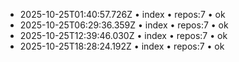 - 2025-10-25T01:40:57.726Z • index • repos:7 • ok
- 2025-10-25T06:29:36.359Z • index • repos:7 • ok
- 2025-10-25T12:39:46.030Z • index • repos:7 • ok
- 2025-10-25T18:28:24.192Z • index • repos:7 • ok
